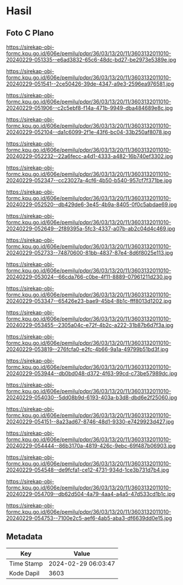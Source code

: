 # Hasil

## Foto C Plano

https://sirekap-obj-formc.kpu.go.id/606e/pemilu/pdpr/36/03/13/20/11/3603132011010-20240229-051335--e6ad3832-65c6-48dc-bd27-be2973e5389e.jpg

https://sirekap-obj-formc.kpu.go.id/606e/pemilu/pdpr/36/03/13/20/11/3603132011010-20240229-051541--2ce50426-39de-4347-a9e3-2596ea976581.jpg

https://sirekap-obj-formc.kpu.go.id/606e/pemilu/pdpr/36/03/13/20/11/3603132011010-20240229-051906--c2c5ebf8-f14a-471b-9949-dba484689e8c.jpg

https://sirekap-obj-formc.kpu.go.id/606e/pemilu/pdpr/36/03/13/20/11/3603132011010-20240229-052104--da1c6099-2f1e-43f6-bc04-33b250af8078.jpg

https://sirekap-obj-formc.kpu.go.id/606e/pemilu/pdpr/36/03/13/20/11/3603132011010-20240229-052232--22a6fecc-a4d1-4333-a482-16b740ef3302.jpg

https://sirekap-obj-formc.kpu.go.id/606e/pemilu/pdpr/36/03/13/20/11/3603132011010-20240229-052347--cc23027a-4cf6-4b50-b540-957cf7f371be.jpg

https://sirekap-obj-formc.kpu.go.id/606e/pemilu/pdpr/36/03/13/20/11/3603132011010-20240229-052520--db429de6-3e45-4b9a-8405-0f0c5abdae69.jpg

https://sirekap-obj-formc.kpu.go.id/606e/pemilu/pdpr/36/03/13/20/11/3603132011010-20240229-052649--2f89395a-5fc3-4337-a07b-ab2c04d4c469.jpg

https://sirekap-obj-formc.kpu.go.id/606e/pemilu/pdpr/36/03/13/20/11/3603132011010-20240229-052733--74870600-81bb-4837-87e4-8d6f8025e113.jpg

https://sirekap-obj-formc.kpu.go.id/606e/pemilu/pdpr/36/03/13/20/11/3603132011010-20240229-053024--66cda766-c0be-4f11-8889-07961211d230.jpg

https://sirekap-obj-formc.kpu.go.id/606e/pemilu/pdpr/36/03/13/20/11/3603132011010-20240229-053347--65426e23-bae9-45b4-8b1c-fff8013d1202.jpg

https://sirekap-obj-formc.kpu.go.id/606e/pemilu/pdpr/36/03/13/20/11/3603132011010-20240229-053455--2305a04c-e72f-4b2c-a222-31b87b6d7f3a.jpg

https://sirekap-obj-formc.kpu.go.id/606e/pemilu/pdpr/36/03/13/20/11/3603132011010-20240229-053819--276fcfa0-e2fc-4b66-9a1a-49799b51bd3f.jpg

https://sirekap-obj-formc.kpu.go.id/606e/pemilu/pdpr/36/03/13/20/11/3603132011010-20240229-053944--db0bd048-d372-4f63-99cd-c73be57989dc.jpg

https://sirekap-obj-formc.kpu.go.id/606e/pemilu/pdpr/36/03/13/20/11/3603132011010-20240229-054030--5dd08b9d-6193-403a-b3d8-dbd6e2f25060.jpg

https://sirekap-obj-formc.kpu.go.id/606e/pemilu/pdpr/36/03/13/20/11/3603132011010-20240229-054151--8a23ad67-8746-48d1-9330-e7429923d427.jpg

https://sirekap-obj-formc.kpu.go.id/606e/pemilu/pdpr/36/03/13/20/11/3603132011010-20240229-054444--86b3170a-4819-426c-9ebc-69f487b06903.jpg

https://sirekap-obj-formc.kpu.go.id/606e/pemilu/pdpr/36/03/13/20/11/3603132011010-20240229-054548--de9fcfa1-ce12-4731-934d-1ce3b731d7b4.jpg

https://sirekap-obj-formc.kpu.go.id/606e/pemilu/pdpr/36/03/13/20/11/3603132011010-20240229-054709--db62d504-4a79-4aa4-a4a5-47d533cd1b1c.jpg

https://sirekap-obj-formc.kpu.go.id/606e/pemilu/pdpr/36/03/13/20/11/3603132011010-20240229-054753--7100e2c5-aef6-4ab5-aba3-df6639dd0e15.jpg


## Metadata

| Key        | Value               |
| ---------- | ------------------- |
| Time Stamp | 2024-02-29 06:03:47 |
| Kode Dapil | 3603                |




